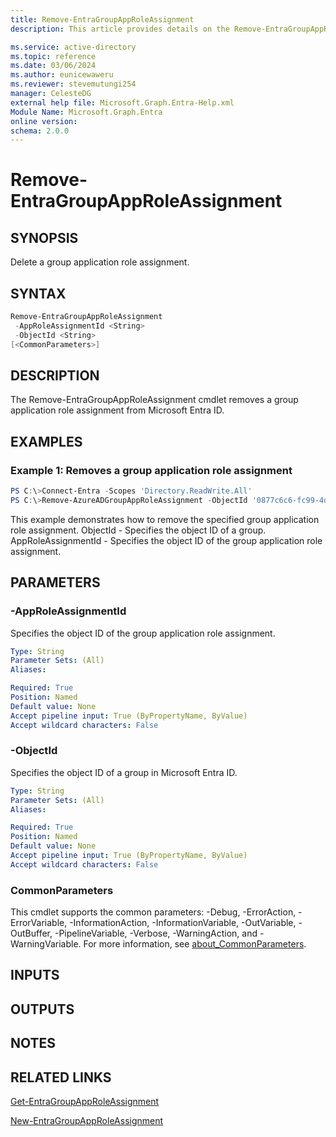 ```yaml
---
title: Remove-EntraGroupAppRoleAssignment
description: This article provides details on the Remove-EntraGroupAppRoleAssignment command.

ms.service: active-directory
ms.topic: reference
ms.date: 03/06/2024
ms.author: eunicewaweru
ms.reviewer: stevemutungi254
manager: CelesteDG
external help file: Microsoft.Graph.Entra-Help.xml
Module Name: Microsoft.Graph.Entra
online version:
schema: 2.0.0
---
```


# Remove-EntraGroupAppRoleAssignment

## SYNOPSIS

Delete a group application role assignment.

## SYNTAX

```powershell
Remove-EntraGroupAppRoleAssignment 
 -AppRoleAssignmentId <String> 
 -ObjectId <String>
[<CommonParameters>]
```

## DESCRIPTION

The Remove-EntraGroupAppRoleAssignment cmdlet removes a group application role assignment from Microsoft Entra ID.

## EXAMPLES

### Example 1: Removes a group application role assignment

```powershell
PS C:\>Connect-Entra -Scopes 'Directory.ReadWrite.All'
PS C:\>Remove-AzureADGroupAppRoleAssignment -ObjectId '0877c6c6-fc99-4d51-9871-8335be7cfc9d' -AppRoleAssignmentId 'xsZ3CJn8UU2YcYM1vnz8nXBBPlQgBApOqrWsVNJlsa4'
```

This example demonstrates how to remove the specified group application role assignment.
ObjectId - Specifies the object ID of a group.
AppRoleAssignmentId - Specifies the object ID of the group application role assignment.

## PARAMETERS

### -AppRoleAssignmentId

Specifies the object ID of the group application role assignment.

```yaml
Type: String
Parameter Sets: (All)
Aliases:

Required: True
Position: Named
Default value: None
Accept pipeline input: True (ByPropertyName, ByValue)
Accept wildcard characters: False
```

### -ObjectId

Specifies the object ID of a group in Microsoft Entra ID.

```yaml
Type: String
Parameter Sets: (All)
Aliases:

Required: True
Position: Named
Default value: None
Accept pipeline input: True (ByPropertyName, ByValue)
Accept wildcard characters: False
```

### CommonParameters

This cmdlet supports the common parameters: -Debug, -ErrorAction, -ErrorVariable, -InformationAction, -InformationVariable, -OutVariable, -OutBuffer, -PipelineVariable, -Verbose, -WarningAction, and -WarningVariable. For more information, see [about_CommonParameters](https://go.microsoft.com/fwlink/?LinkID=113216).

## INPUTS

## OUTPUTS

## NOTES

## RELATED LINKS

[Get-EntraGroupAppRoleAssignment](Get-EntraGroupAppRoleAssignment.md)

[New-EntraGroupAppRoleAssignment](New-EntraGroupAppRoleAssignment.md)
